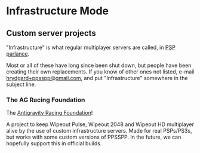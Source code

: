 # Infrastructure Mode

## Custom server projects

"Infrastructure" is what regular multiplayer servers are called, in [PSP parlance](https://manuals.playstation.net/document/en/psp/current/settings/infra.html).

Most or all of these have long since been shut down, but people have been creating their own replacements. If you know of other ones not listed, e-mail hrydgard+ppsspp@gmail.com, and put "Infrastructure" somewhere in the subject line.

### The AG Racing Foundation

The [Antigravity Racing Foundation](https://agracingfoundation.org/)!

A project to keep Wipeout Pulse, Wipeout 2048 and Wipeout HD multiplayer alive by the use of custom infrastructure servers. Made for real PSPs/PS3s, but works with some custom versions of PPSSPP. In the future, we can hopefully support this in official builds.
